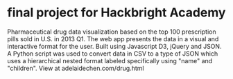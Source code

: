 final project for Hackbright Academy
==========
Pharmaceutical drug data visualization based on the top 100 prescription pills sold in U.S. in 2013 Q1. The web app presents the data in a visual and interactive format for the user. Built using Javascript D3, jQuery and JSON. A Python script was used to convert data in CSV to a type of JSON which uses a hierarchical nested format labeled specifically using "name" and "children". View at adelaidechen.com/drug.html
